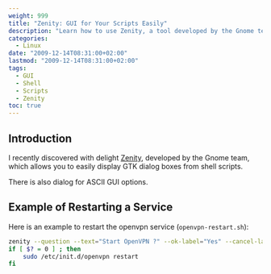 ```yaml
---
weight: 999
title: "Zenity: GUI for Your Scripts Easily"
description: "Learn how to use Zenity, a tool developed by the Gnome team that allows you to easily display GTK dialog boxes from shell scripts."
categories: 
  - Linux
date: "2009-12-14T08:31:00+02:00"
lastmod: "2009-12-14T08:31:00+02:00"
tags:
  - GUI
  - Shell
  - Scripts
  - Zenity
toc: true
---
```


## Introduction

I recently discovered with delight [Zenity](https://library.gnome.org/users/zenity/index.html.fr), developed by the Gnome team, which allows you to easily display GTK dialog boxes from shell scripts.

There is also dialog for ASCII GUI options.

## Example of Restarting a Service

Here is an example to restart the openvpn service (`openvpn-restart.sh`):

```bash
zenity --question --text="Start OpenVPN ?" --ok-label="Yes" --cancel-label="No"
if [ $? = 0 ] ; then
    sudo /etc/init.d/openvpn restart
fi
```
